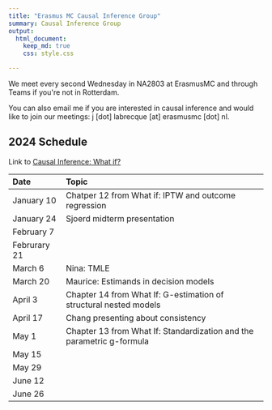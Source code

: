 ```yaml
---
title: "Erasmus MC Causal Inference Group"
summary: Causal Inference Group
output:
  html_document:
    keep_md: true
    css: style.css

---
```




We meet every second Wednesday in NA2803 at ErasmusMC and through Teams if you're not in Rotterdam.

You can also email me if you are interested in causal inference and would like to join our meetings: j [dot] labrecque [at] erasmusmc [dot] nl.

## 2024 Schedule

Link to [Causal Inference: What if?](https://www.hsph.harvard.edu/miguel-hernan/causal-inference-book/)

|Date|Topic|
|:------ |:------ |
|January 10| Chatper 12 from What if: IPTW and outcome regression|
|January 24|Sjoerd midterm presentation|
|February 7||
|Februrary 21||
|March 6|Nina: TMLE|
|March 20|Maurice: Estimands in decision models|
|April 3|Chapter 14 from What If: G-estimation of structural nested models|
|April 17|Chang presenting about consistency|
|May 1|Chapter 13 from What If: Standardization and the parametric g-formula|
|May 15||
|May 29||
|June 12||
|June 26||




